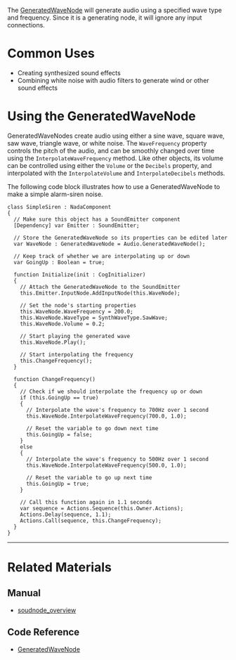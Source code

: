 The [ GeneratedWaveNode](https://github.com/ZilchEngine/ZilchDocs/blob/master/code_reference/class_reference/generatedwavenode.md) will generate audio using a specified wave type and frequency. Since it is a generating node, it will ignore any input connections.

 # Common Uses

- Creating synthesized sound effects
- Combining white noise with audio filters to generate wind or other sound effects

 # Using the GeneratedWaveNode

GeneratedWaveNodes create audio using either a sine wave, square wave, saw wave, triangle wave, or white noise. The `WaveFrequency` property controls the pitch of the audio, and can be smoothly changed over time using the `InterpolateWaveFrequency` method. Like other objects, its volume can be controlled using either the `Volume` or the `Decibels` property, and interpolated with the `InterpolateVolume` and `InterpolateDecibels` methods.

The following code block illustrates how to use a GeneratedWaveNode to make a simple alarm-siren noise.


```TS
class SimpleSiren : NadaComponent
{
  // Make sure this object has a SoundEmitter component
  [Dependency] var Emitter : SoundEmitter;
  
  // Store the GeneratedWaveNode so its properties can be edited later
  var WaveNode : GeneratedWaveNode = Audio.GeneratedWaveNode();

  // Keep track of whether we are interpolating up or down
  var GoingUp : Boolean = true;
  
  function Initialize(init : CogInitializer)
  {
    // Attach the GeneratedWaveNode to the SoundEmitter
    this.Emitter.InputNode.AddInputNode(this.WaveNode);

    // Set the node's starting properties
    this.WaveNode.WaveFrequency = 200.0;
    this.WaveNode.WaveType = SynthWaveType.SawWave;
    this.WaveNode.Volume = 0.2;

    // Start playing the generated wave
    this.WaveNode.Play();

    // Start interpolating the frequency
    this.ChangeFrequency();
  }

  function ChangeFrequency()
  {
    // Check if we should interpolate the frequency up or down
    if (this.GoingUp == true)
    {
      // Interpolate the wave's frequency to 700Hz over 1 second
      this.WaveNode.InterpolateWaveFrequency(700.0, 1.0);

      // Reset the variable to go down next time
      this.GoingUp = false;
    }
    else
    {
      // Interpolate the wave's frequency to 500Hz over 1 second
      this.WaveNode.InterpolateWaveFrequency(500.0, 1.0);

      // Reset the variable to go up next time
      this.GoingUp = true;
    }
    
    // Call this function again in 1.1 seconds
    var sequence = Actions.Sequence(this.Owner.Actions);
    Actions.Delay(sequence, 1.1);
    Actions.Call(sequence, this.ChangeFrequency);
  }
}
```

---
 # Related Materials
 ## Manual
- [soudnode_overview](https://github.com/ZilchEngine/ZilchDocs/blob/master/zilch_editor_documentation/zilchmanual/audio/soundnode/soudnode_overview.md)

 ## Code Reference
- [ GeneratedWaveNode ](https://github.com/ZilchEngine/ZilchDocs/blob/master/code_reference/class_reference/generatedwavenode.md) 

 